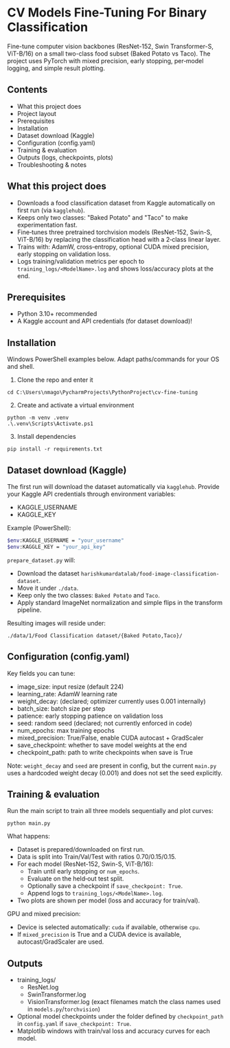 # CV Models Fine-Tuning For Binary Classification

Fine-tune computer vision backbones (ResNet-152, Swin Transformer-S, ViT-B/16) on a small two-class food subset (Baked Potato vs Taco). The project uses PyTorch with mixed precision, early stopping, per‑model logging, and simple result plotting.

## Contents
- What this project does
- Project layout
- Prerequisites
- Installation
- Dataset download (Kaggle)
- Configuration (config.yaml)
- Training & evaluation
- Outputs (logs, checkpoints, plots)
- Troubleshooting & notes

## What this project does
- Downloads a food classification dataset from Kaggle automatically on first run (via `kagglehub`).
- Keeps only two classes: "Baked Potato" and "Taco" to make experimentation fast.
- Fine‑tunes three pretrained torchvision models (ResNet-152, Swin-S, ViT-B/16) by replacing the classification head with a 2‑class linear layer.
- Trains with: AdamW, cross‑entropy, optional CUDA mixed precision, early stopping on validation loss.
- Logs training/validation metrics per epoch to `training_logs/<ModelName>.log` and shows loss/accuracy plots at the end.


## Prerequisites
- Python 3.10+ recommended
- A Kaggle account and API credentials (for dataset download)!

## Installation
Windows PowerShell examples below. Adapt paths/commands for your OS and shell.

1) Clone the repo and enter it
```
cd C:\Users\nmago\PycharmProjects\PythonProject\cv-fine-tuning
```

2) Create and activate a virtual environment
```
python -m venv .venv
.\.venv\Scripts\Activate.ps1
```

3) Install dependencies
```
pip install -r requirements.txt
```

## Dataset download (Kaggle)
The first run will download the dataset automatically via `kagglehub`. Provide your Kaggle API credentials through environment variables:

- KAGGLE_USERNAME
- KAGGLE_KEY

Example (PowerShell):
```bash
$env:KAGGLE_USERNAME = "your_username"
$env:KAGGLE_KEY = "your_api_key"
```

`prepare_dataset.py` will:
- Download the dataset `harishkumardatalab/food-image-classification-dataset`.
- Move it under `./data`.
- Keep only the two classes: `Baked Potato` and `Taco`.
- Apply standard ImageNet normalization and simple flips in the transform pipeline.

Resulting images will reside under:
```
./data/1/Food Classification dataset/{Baked Potato,Taco}/
```

## Configuration (config.yaml)
Key fields you can tune:
- image_size: input resize (default 224)
- learning_rate: AdamW learning rate
- weight_decay: (declared; optimizer currently uses 0.001 internally)
- batch_size: batch size per step
- patience: early stopping patience on validation loss
- seed: random seed (declared; not currently enforced in code)
- num_epochs: max training epochs
- mixed_precision: True/False, enable CUDA autocast + GradScaler
- save_checkpoint: whether to save model weights at the end
- checkpoint_path: path to write checkpoints when save is True

Note: `weight_decay` and `seed` are present in config, but the current `main.py` uses a hardcoded weight decay (0.001) and does not set the seed explicitly.

## Training & evaluation
Run the main script to train all three models sequentially and plot curves:
```
python main.py
```
What happens:
- Dataset is prepared/downloaded on first run.
- Data is split into Train/Val/Test with ratios 0.70/0.15/0.15.
- For each model (ResNet-152, Swin-S, ViT-B/16):
  - Train until early stopping or `num_epochs`.
  - Evaluate on the held‑out test split.
  - Optionally save a checkpoint if `save_checkpoint: True`.
  - Append logs to `training_logs/<ModelName>.log`.
- Two plots are shown per model (loss and accuracy for train/val).

GPU and mixed precision:
- Device is selected automatically: `cuda` if available, otherwise `cpu`.
- If `mixed_precision` is True and a CUDA device is available, autocast/GradScaler are used.

## Outputs
- training_logs/
  - ResNet.log
  - SwinTransformer.log
  - VisionTransformer.log
  (exact filenames match the class names used in `models.py`/`torchvision`)
- Optional model checkpoints under the folder defined by `checkpoint_path` in `config.yaml` if `save_checkpoint: True`.
- Matplotlib windows with train/val loss and accuracy curves for each model.
